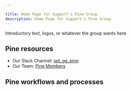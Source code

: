 ```yaml
---

title: Home Page for Support's Pine Group
description: Home Page for Support's Pine Group
---
```


<!-- Search for all occurrences of NAME and replace them with the group's name.
     Search for all occurrences of URL HERE and replace them with the appropriate url -->


Introductory text, logos, or whatever the group wants here

## Pine resources

- Our Slack Channel: [spt_gg_pine](https://gitlab.slack.com/archives/C02SAEW4B24)
- Our Team: [Pine Members](https://gitlab-com.gitlab.io/support/team/sgg.html?search=pine)

## Pine workflows and processes
